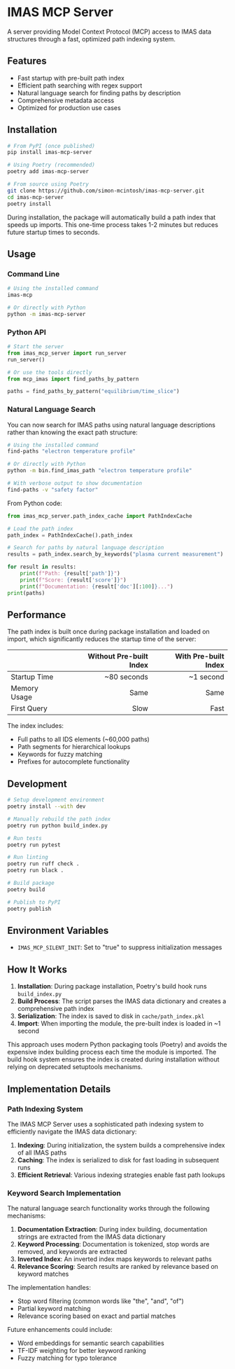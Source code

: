# IMAS MCP Server

A server providing Model Context Protocol (MCP) access to IMAS data structures through a fast, optimized path indexing system.

## Features

- Fast startup with pre-built path index
- Efficient path searching with regex support
- Natural language search for finding paths by description
- Comprehensive metadata access
- Optimized for production use cases

## Installation

```bash
# From PyPI (once published)
pip install imas-mcp-server

# Using Poetry (recommended)
poetry add imas-mcp-server

# From source using Poetry
git clone https://github.com/simon-mcintosh/imas-mcp-server.git
cd imas-mcp-server
poetry install
```

During installation, the package will automatically build a path index that speeds up imports. This one-time process takes 1-2 minutes but reduces future startup times to seconds.

## Usage

### Command Line

```bash
# Using the installed command
imas-mcp

# Or directly with Python
python -m imas-mcp-server
```

### Python API

```python
# Start the server
from imas_mcp_server import run_server
run_server()

# Or use the tools directly
from mcp_imas import find_paths_by_pattern

paths = find_paths_by_pattern("equilibrium/time_slice")
```

### Natural Language Search

You can now search for IMAS paths using natural language descriptions rather than knowing the exact path structure:

```bash
# Using the installed command
find-paths "electron temperature profile"

# Or directly with Python
python -m bin.find_imas_path "electron temperature profile"

# With verbose output to show documentation
find-paths -v "safety factor"
```

From Python code:

```python
from imas_mcp_server.path_index_cache import PathIndexCache

# Load the path index
path_index = PathIndexCache().path_index

# Search for paths by natural language description
results = path_index.search_by_keywords("plasma current measurement")

for result in results:
    print(f"Path: {result['path']}")
    print(f"Score: {result['score']}")
    print(f"Documentation: {result['doc'][:100]}...")
print(paths)
```

## Performance

The path index is built once during package installation and loaded on import, which significantly reduces the startup time of the server:

|              | Without Pre-built Index | With Pre-built Index |
| ------------ | ----------------------: | -------------------: |
| Startup Time |             ~80 seconds |            ~1 second |
| Memory Usage |                    Same |                 Same |
| First Query  |                    Slow |                 Fast |

The index includes:

- Full paths to all IDS elements (~60,000 paths)
- Path segments for hierarchical lookups
- Keywords for fuzzy matching
- Prefixes for autocomplete functionality

## Development

```bash
# Setup development environment
poetry install --with dev

# Manually rebuild the path index
poetry run python build_index.py

# Run tests
poetry run pytest

# Run linting
poetry run ruff check .
poetry run black .

# Build package
poetry build

# Publish to PyPI
poetry publish
```

## Environment Variables

- `IMAS_MCP_SILENT_INIT`: Set to "true" to suppress initialization messages

## How It Works

1. **Installation**: During package installation, Poetry's build hook runs `build_index.py`
2. **Build Process**: The script parses the IMAS data dictionary and creates a comprehensive path index
3. **Serialization**: The index is saved to disk in `cache/path_index.pkl`
4. **Import**: When importing the module, the pre-built index is loaded in ~1 second

This approach uses modern Python packaging tools (Poetry) and avoids the expensive index building process each time the module is imported. The build hook system ensures the index is created during installation without relying on deprecated setuptools mechanisms.

## Implementation Details

### Path Indexing System

The IMAS MCP Server uses a sophisticated path indexing system to efficiently navigate the IMAS data dictionary:

1. **Indexing**: During initialization, the system builds a comprehensive index of all IMAS paths
2. **Caching**: The index is serialized to disk for fast loading in subsequent runs
3. **Efficient Retrieval**: Various indexing strategies enable fast path lookups

### Keyword Search Implementation

The natural language search functionality works through the following mechanisms:

1. **Documentation Extraction**: During index building, documentation strings are extracted from the IMAS data dictionary
2. **Keyword Processing**: Documentation is tokenized, stop words are removed, and keywords are extracted
3. **Inverted Index**: An inverted index maps keywords to relevant paths
4. **Relevance Scoring**: Search results are ranked by relevance based on keyword matches

The implementation handles:

- Stop word filtering (common words like "the", "and", "of")
- Partial keyword matching
- Relevance scoring based on exact and partial matches

Future enhancements could include:

- Word embeddings for semantic search capabilities
- TF-IDF weighting for better keyword ranking
- Fuzzy matching for typo tolerance

